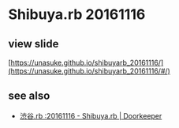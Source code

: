 # Shibuya.rb 20161116
## view slide
[https://unasuke.github.io/shibuyarb_20161116/](https://unasuke.github.io/shibuyarb_20161116/#/)

## see also
- [渋谷.rb :20161116 - Shibuya.rb | Doorkeeper](https://shibuyarb.doorkeeper.jp/events/54127)
